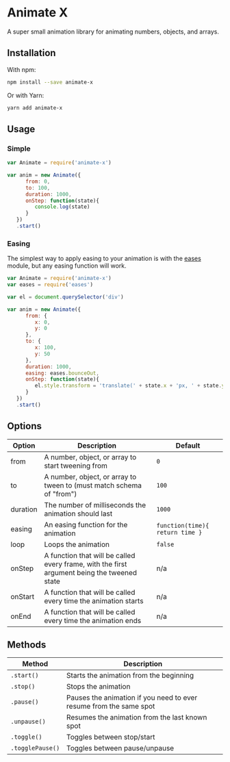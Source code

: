 # Animate X

A super small animation library for animating numbers, objects, and arrays.

## Installation

With npm:

```bash
npm install --save animate-x
```

Or with Yarn:

```bash
yarn add animate-x
```

## Usage

### Simple

```javascript
var Animate = require('animate-x')

var anim = new Animate({
      from: 0,
      to: 100,
      duration: 1000,
      onStep: function(state){
         console.log(state)
      }
   })
   .start()
```


### Easing

The simplest way to apply easing to your animation is with the [eases](https://www.npmjs.com/package/eases) module, but any easing function will work.

```javascript
var Animate = require('animate-x')
var eases = require('eases')

var el = document.querySelector('div')

var anim = new Animate({
      from: {
         x: 0,
         y: 0
      },
      to: {
         x: 100,
         y: 50
      },
      duration: 1000,
      easing: eases.bounceOut,
      onStep: function(state){
         el.style.transform = 'translate(' + state.x + 'px, ' + state.y + 'px)'
      }
   })
   .start()
```

## Options

Option | Description | Default
--- | --- | ---
from | A number, object, or array to start tweening from | `0`
to | A number, object, or array to tween to (must match schema of "from") | `100`
duration | The number of milliseconds the animation should last | `1000`
easing | An easing function for the animation | `function(time){ return time }`
loop | Loops the animation | `false`
onStep | A function that will be called every frame, with the first argument being the tweened state | n/a
onStart | A function that will be called every time the animation starts | n/a
onEnd | A function that will be called every time the animation ends | n/a

## Methods

Method | Description
--- | ---
`.start()` | Starts the animation from the beginning
`.stop()` | Stops the animation
`.pause()` | Pauses the animation if you need to ever resume from the same spot
`.unpause()` | Resumes the animation from the last known spot
`.toggle()` | Toggles between stop/start
`.togglePause()` | Toggles between pause/unpause